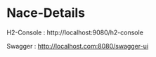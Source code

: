 # Nace-Details

H2-Console : http://localhost:9080/h2-console

Swagger : http://localhost.com:8080/swagger-ui
